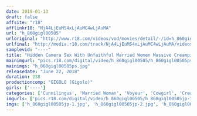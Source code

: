 ```yaml
---
date: 2019-01-13
draft: false
affsite: "r18"
afflinkr18: "NjA4LjEuMS4xLjAuMC4wLjAuMA"
url: "h_860gigl00505"
urloriginal: "http://www.r18.com/videos/vod/movies/detail/-/id=h_860gigl00505"
urlfinal: "http://media.r18.com/track/NjA4LjEuMS4xLjAuMC4wLjAuMA/videos/vod/movies/detail/-/id=h_860gigl00505"
samplevid: "----"
title: "Hidden Camera Sex With Unfaithful Married Women Massive Creampies 12 Women 4 Hours"
mainimgurl: "pics.r18.com/digital/video/h_860gigl00505/h_860gigl00505ps.jpg"
mainimgs: "h_860gigl00505ps.jpg"
releasedate: "June 22, 2018"
duration: 238
productioncomp: "GIGOLO (Gigolo)"
girls: ['----']
categories: ['Cunnilingus', 'Married Woman', 'Voyeur', 'Cowgirl', 'Creampie', 'Blowjob', '69', 'Over 4 Hours']
imgurls: ['pics.r18.com/digital/video/h_860gigl00505/h_860gigl00505jp-1.jpg', 'pics.r18.com/digital/video/h_860gigl00505/h_860gigl00505jp-2.jpg', 'pics.r18.com/digital/video/h_860gigl00505/h_860gigl00505jp-3.jpg', 'pics.r18.com/digital/video/h_860gigl00505/h_860gigl00505jp-4.jpg', 'pics.r18.com/digital/video/h_860gigl00505/h_860gigl00505jp-5.jpg', 'pics.r18.com/digital/video/h_860gigl00505/h_860gigl00505jp-6.jpg', 'pics.r18.com/digital/video/h_860gigl00505/h_860gigl00505jp-7.jpg', 'pics.r18.com/digital/video/h_860gigl00505/h_860gigl00505jp-8.jpg', 'pics.r18.com/digital/video/h_860gigl00505/h_860gigl00505jp-9.jpg', 'pics.r18.com/digital/video/h_860gigl00505/h_860gigl00505jp-10.jpg', 'pics.r18.com/digital/video/h_860gigl00505/h_860gigl00505jp-11.jpg', 'pics.r18.com/digital/video/h_860gigl00505/h_860gigl00505jp-12.jpg', 'pics.r18.com/digital/video/h_860gigl00505/h_860gigl00505jp-13.jpg', 'pics.r18.com/digital/video/h_860gigl00505/h_860gigl00505jp-14.jpg', 'pics.r18.com/digital/video/h_860gigl00505/h_860gigl00505jp-15.jpg', 'pics.r18.com/digital/video/h_860gigl00505/h_860gigl00505jp-16.jpg', 'pics.r18.com/digital/video/h_860gigl00505/h_860gigl00505jp-17.jpg', 'pics.r18.com/digital/video/h_860gigl00505/h_860gigl00505jp-18.jpg', 'pics.r18.com/digital/video/h_860gigl00505/h_860gigl00505jp-19.jpg', 'pics.r18.com/digital/video/h_860gigl00505/h_860gigl00505jp-20.jpg']
imgs: ['h_860gigl00505jp-1.jpg', 'h_860gigl00505jp-2.jpg', 'h_860gigl00505jp-3.jpg', 'h_860gigl00505jp-4.jpg', 'h_860gigl00505jp-5.jpg', 'h_860gigl00505jp-6.jpg', 'h_860gigl00505jp-7.jpg', 'h_860gigl00505jp-8.jpg', 'h_860gigl00505jp-9.jpg', 'h_860gigl00505jp-10.jpg', 'h_860gigl00505jp-11.jpg', 'h_860gigl00505jp-12.jpg', 'h_860gigl00505jp-13.jpg', 'h_860gigl00505jp-14.jpg', 'h_860gigl00505jp-15.jpg', 'h_860gigl00505jp-16.jpg', 'h_860gigl00505jp-17.jpg', 'h_860gigl00505jp-18.jpg', 'h_860gigl00505jp-19.jpg', 'h_860gigl00505jp-20.jpg']
---
```

